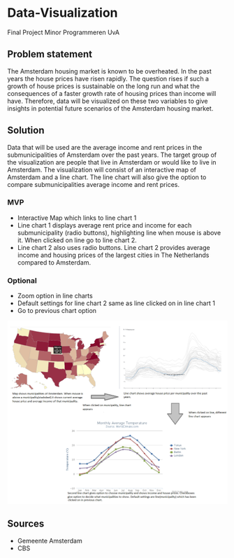 # Data-Visualization
Final Project Minor Programmeren UvA

## Problem statement 
The Amsterdam housing market is known to be overheated. In the past years the house prices have risen rapidly. The question rises if such a growth of house prices is sustainable on the long run and what the consequences of a faster growth rate of housing prices than income will have. Therefore, data will be visualized on these two variables to give insights in potential future scenarios of the Amsterdam housing market.

## Solution
Data that will be used are the average income and rent prices in the submunicipalities of Amsterdam over the past years.
The target group of the visualization are people that live in Amsterdam or would like to live in Amsterdam.
The visualization will consist of an interactive map of Amsterdam and a line chart. The line chart will also give the option to compare submunicipalities average income and rent prices.

### MVP
- Interactive Map which links to line chart 1
- Line chart 1 displays average rent price and income for each submunicipality (radio buttons), highlighting line when mouse is above it.  When clicked on line go to line chart 2.
- Line chart 2 also uses radio buttons. Line chart 2 provides average income and housing prices of the largest cities in The Netherlands compared to Amsterdam. 

### Optional
- Zoom option in line charts
- Default settings for line chart 2 same as line clicked on in line chart 1
- Go to previous chart option

![What is this](/doc/Visualization.png)

## Sources
- Gemeente Amsterdam
- CBS
